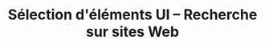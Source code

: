---
layout: inspirer-ui-sites-web_index
title: Sélection d'éléments UI &ndash; Recherche sur sites Web
tags: ui-sites-web-recherche
permalink: /inspiration/ui-design/sites-web/recherche/
intro: Adding sketching to the design process is.
text-twtr: En train d'explorer la sélection d'éléments UI Recherche de sites Web by @MagDuWebdesign
current_nav: all
---